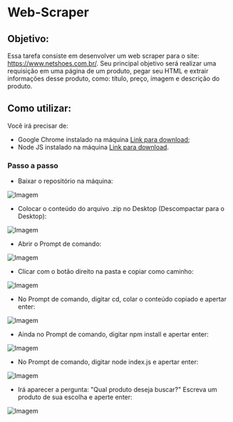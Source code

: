 # Web-Scraper

## Objetivo: 
Essa tarefa consiste em desenvolver um web scraper para o site: https://www.netshoes.com.br/. Seu principal objetivo será realizar uma requisição em uma página de um produto, pegar seu HTML e extrair informações desse produto, como: título, preço, imagem e descrição do produto.

## Como utilizar:
Você irá precisar de:
- Google Chrome instalado na máquina [Link para download](https://www.google.com/intl/pt-BR/chrome/); 
- Node JS instalado na máquina [Link para download](https://nodejs.org/en).

### Passo a passo
- Baixar o repositório na máquina:

![Imagem](https://i.imgur.com/fmkP53P.png) 

- Colocar o conteúdo do arquivo .zip no Desktop (Descompactar para o Desktop):

![Imagem](https://i.imgur.com/ABeFgu7.png)


- Abrir o Prompt de comando:

![Imagem](https://i.imgur.com/LdFAFi4.png)

- Clicar com o botão direito na pasta e copiar como caminho:

![Imagem](https://i.imgur.com/dnVALuF.png)

- No Prompt de comando, digitar cd, colar o conteúdo copiado e apertar enter:

![Imagem](https://i.imgur.com/OhijZOf.png)

- Ainda no Prompt de comando, digitar npm install e apertar enter:

![Imagem](https://i.imgur.com/mTPGaC0.png)

- No Prompt de comando, digitar node index.js e apertar enter:

![Imagem](https://i.imgur.com/T2OwDoV.png)

- Irá aparecer a pergunta: "Qual produto deseja buscar?" Escreva um produto de sua escolha e aperte enter:

![Imagem](https://i.imgur.com/NhYI2cT.png)

